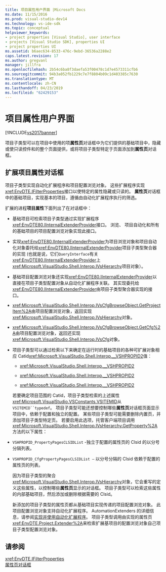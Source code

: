 ```yaml
---
title: 项目属性用户界面 |Microsoft Docs
ms.date: 11/15/2016
ms.prod: visual-studio-dev14
ms.technology: vs-ide-sdk
ms.topic: conceptual
helpviewer_keywords:
- project properties [Visual Studio], user interface
- projects [Visual Studio SDK], properties UI
- project properties UI
ms.assetid: b6aec634-8533-476c-9ebd-36536a2288e2
caps.latest.revision: 17
ms.author: gregvanl
manager: jillfra
ms.openlocfilehash: 2b54c6ba8f3daefa53f00478c1d7e4573311cfb6
ms.sourcegitcommit: 94b3a052fb1229c7e7f8804b09c1d403385c7630
ms.translationtype: MT
ms.contentlocale: zh-CN
ms.lasthandoff: 04/23/2019
ms.locfileid: "62429153"
---
```

# <a name="project-property-user-interface"></a>项目属性用户界面
[!INCLUDE[vs2017banner](../../includes/vs2017banner.md)]

项目子类型可以在项目中使用的项**属性页**对话框中为它们提供的基础项目中，隐藏或使只读控件和的整个页面提供，或将项目子类型特定于页面添加到**属性页**对话框。  
  
## <a name="extending-the-project-property-dialog-box"></a>扩展项目属性对话框  
 项目子类型实现自动化扩展程序和项目配置浏览对象。 这些扩展程序实现<xref:EnvDTE.IFilterProperties>接口以使特定的属性隐藏或只读的。 **属性页**对话框中的基础项目，实现基本的项目，遵循由自动化扩展程序执行的筛选。  
  
 扩展的进程**项目属性**下面列出了在对话框中：  
  
- 基础项目可检索项目子类型通过实现扩展程序<xref:EnvDTE80.IInternalExtenderProvider>接口。 浏览、 项目自动化和所有的基础项目的项目配置浏览对象实现此接口。  
  
- 实现<xref:EnvDTE80.IInternalExtenderProvider>为项目浏览对象和项目自动化对象委托给<xref:EnvDTE80.IInternalExtenderProvider>项目子类型聚合器的实现 (也就是说，它们`QueryInterface`有关<xref:EnvDTE80.IInternalExtenderProvider>上<xref:Microsoft.VisualStudio.Shell.Interop.IVsHierarchy>项目对象）。  
  
- 基础项目配置浏览对象还实现<xref:EnvDTE80.IInternalExtenderProvider>以直接在项目子类型配置对象从自动化扩展程序关联。 其实现委托给<xref:EnvDTE80.IInternalExtenderProvider>由项目子类型聚合器实现的接口。  
  
- <xref:Microsoft.VisualStudio.Shell.Interop.IVsCfgBrowseObject.GetProjectItem%2A>由项目配置浏览对象，返回实现<xref:Microsoft.VisualStudio.Shell.Interop.IVsHierarchy>对象。  
  
- <xref:Microsoft.VisualStudio.Shell.Interop.IVsCfgBrowseObject.GetCfg%2A>由项目配置浏览对象，返回还实现<xref:Microsoft.VisualStudio.Shell.Interop.IVsCfg>对象。  
  
- 项目子类型可以通过检索以下来确定在运行时的基础项目的各种可扩展对象相应 Catid<xref:Microsoft.VisualStudio.Shell.Interop.__VSHPROPID2>值：  
  
  - <xref:Microsoft.VisualStudio.Shell.Interop.__VSHPROPID2>  
  
  - <xref:Microsoft.VisualStudio.Shell.Interop.__VSHPROPID2>  
  
  - <xref:Microsoft.VisualStudio.Shell.Interop.__VSHPROPID2>  
  
  若要确定项目范围的 Catid，项目子类型检索的上述属性<xref:Microsoft.VisualStudio.VSConstants.VSITEMID>从`VSITEMID``typedef`。 项目子类型可能还想要控制哪些**属性页**对话框页面显示项目中，依赖于配置和独立的配置。 某些项目子类型可能需要删除内置页，并添加项目子类型特定页。 若要启用此选项，托管客户端项目调用<xref:Microsoft.VisualStudio.Shell.Interop.IVsHierarchy.GetProperty%2A>方法的以下属性：  
  
- `VSHPROPID_PropertyPagesCLSIDList` -独立于配置的属性页的 Clsid 的以分号分隔列表。  
  
- `VSHPROPID_CfgPropertyPagesCLSIDList —` 以分号分隔的 Clsid 依赖于配置的属性页的列表。  
  
  因为项目子类型的聚合<xref:Microsoft.VisualStudio.Shell.Interop.IVsHierarchy>对象，它会重写的定义这些属性，以控制哪些**属性页**显示的对话框。 项目子类型可以检索这些属性的内部基础项目，然后添加或删除根据需要的 Clsid。  
  
  新添加的项目子类型的属性页都从基础项目实现传递的项目配置浏览对象。 此项目配置浏览对象支持自动化扩展程序。 AutomationExtenders 的详细信息，请参阅[实现并使用自动化扩展程序](http://msdn.microsoft.com/library/0d5c218c-f412-4b28-ab0c-33a611f62356)。 项目子类型调用由实现的属性页<xref:EnvDTE.Project.Extender%2A>来检索扩展基项目的配置浏览对象自己项目子类型配置浏览对象。  
  
## <a name="see-also"></a>请参阅  
 <xref:EnvDTE.IFilterProperties>   
 [属性页对话框](http://msdn.microsoft.com/4a3d34ac-ed03-45e8-ae60-a0e1aad300e4)

